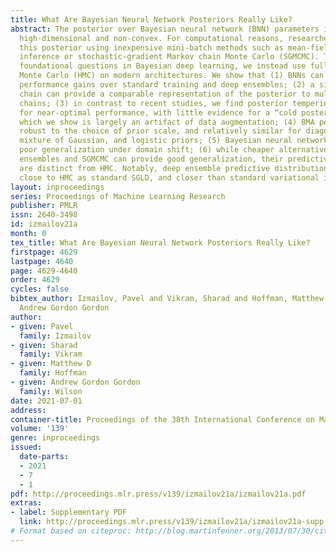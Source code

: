 ```yaml
---
title: What Are Bayesian Neural Network Posteriors Really Like?
abstract: The posterior over Bayesian neural network (BNN) parameters is extremely
  high-dimensional and non-convex. For computational reasons, researchers approximate
  this posterior using inexpensive mini-batch methods such as mean-field variational
  inference or stochastic-gradient Markov chain Monte Carlo (SGMCMC). To investigate
  foundational questions in Bayesian deep learning, we instead use full batch Hamiltonian
  Monte Carlo (HMC) on modern architectures. We show that (1) BNNs can achieve significant
  performance gains over standard training and deep ensembles; (2) a single long HMC
  chain can provide a comparable representation of the posterior to multiple shorter
  chains; (3) in contrast to recent studies, we find posterior tempering is not needed
  for near-optimal performance, with little evidence for a “cold posterior” effect,
  which we show is largely an artifact of data augmentation; (4) BMA performance is
  robust to the choice of prior scale, and relatively similar for diagonal Gaussian,
  mixture of Gaussian, and logistic priors; (5) Bayesian neural networks show surprisingly
  poor generalization under domain shift; (6) while cheaper alternatives such as deep
  ensembles and SGMCMC can provide good generalization, their predictive distributions
  are distinct from HMC. Notably, deep ensemble predictive distributions are similarly
  close to HMC as standard SGLD, and closer than standard variational inference.
layout: inproceedings
series: Proceedings of Machine Learning Research
publisher: PMLR
issn: 2640-3498
id: izmailov21a
month: 0
tex_title: What Are Bayesian Neural Network Posteriors Really Like?
firstpage: 4629
lastpage: 4640
page: 4629-4640
order: 4629
cycles: false
bibtex_author: Izmailov, Pavel and Vikram, Sharad and Hoffman, Matthew D and Wilson,
  Andrew Gordon Gordon
author:
- given: Pavel
  family: Izmailov
- given: Sharad
  family: Vikram
- given: Matthew D
  family: Hoffman
- given: Andrew Gordon Gordon
  family: Wilson
date: 2021-07-01
address:
container-title: Proceedings of the 38th International Conference on Machine Learning
volume: '139'
genre: inproceedings
issued:
  date-parts:
  - 2021
  - 7
  - 1
pdf: http://proceedings.mlr.press/v139/izmailov21a/izmailov21a.pdf
extras:
- label: Supplementary PDF
  link: http://proceedings.mlr.press/v139/izmailov21a/izmailov21a-supp.pdf
# Format based on citeproc: http://blog.martinfenner.org/2013/07/30/citeproc-yaml-for-bibliographies/
---
```

